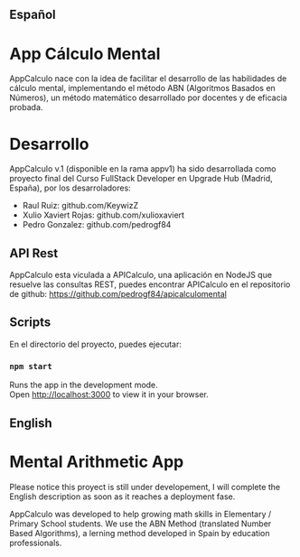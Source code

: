 ## Español

# App Cálculo Mental

AppCalculo nace con la idea de facilitar el desarrollo de las habilidades de cálculo mental, implementando el método ABN (Algoritmos Basados en Números), un método matemático desarrollado por docentes y de eficacia probada.

# Desarrollo

AppCalculo v.1 (disponible en la rama appv1) ha sido desarrollada como proyecto final del Curso FullStack Developer en Upgrade Hub (Madrid, España), por los desarroladores:

- Raul Ruiz: github.com/KeywizZ
- Xulio Xaviert Rojas: github.com/xulioxaviert
- Pedro Gonzalez: github.com/pedrogf84


## API Rest

AppCalculo esta viculada a APICalculo, una aplicación en NodeJS que resuelve las consultas REST, puedes encontrar APICalculo en el repositorio de github: https://github.com/pedrogf84/apicalculomental

## Scripts

En el directorio del proyecto, puedes ejecutar:

### `npm start`

Runs the app in the development mode.\
Open [http://localhost:3000](http://localhost:3000) to view it in your browser.


## English

# Mental Arithmetic App

Please notice this proyect is still under developement, I will complete the English description as soon as it reaches a deployment fase.

AppCalculo was developed to help growing math skills in Elementary / Primary School students. We use the ABN Method (translated Number Based Algorithms), a lerning method developed in Spain by education professionals.

